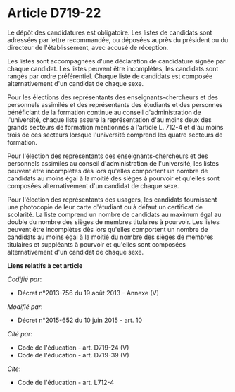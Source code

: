 # Article D719-22

Le dépôt des candidatures est obligatoire. Les listes de candidats sont adressées par lettre recommandée, ou déposées auprès
du président ou du directeur de l'établissement, avec accusé de réception. 

Les listes sont accompagnées d'une déclaration de candidature signée par chaque candidat. Les listes peuvent être
incomplètes, les candidats sont rangés par ordre préférentiel. Chaque liste de candidats est composée alternativement d'un
candidat de chaque sexe. 

Pour les élections des représentants des enseignants-chercheurs et des personnels assimilés et des représentants des
étudiants et des personnes bénéficiant de la formation continue au conseil d'administration de l'université, chaque liste
assure la représentation d'au moins deux des grands secteurs de formation mentionnés à l'article L. 712-4 et d'au moins trois
de ces secteurs lorsque l'université comprend les quatre secteurs de formation. 

Pour l'élection des représentants des enseignants-chercheurs et des personnels assimilés au conseil d'administration de
l'université, les listes peuvent être incomplètes dès lors qu'elles comportent un nombre de candidats au moins égal à la
moitié des sièges à pourvoir et qu'elles sont composées alternativement d'un candidat de chaque sexe. 

Pour l'élection des représentants des usagers, les candidats fournissent une photocopie de leur carte d'étudiant ou à défaut
un certificat de scolarité. La liste comprend un nombre de candidats au maximum égal au double du nombre des sièges de
membres titulaires à pourvoir. Les listes peuvent être incomplètes dès lors qu'elles comportent un nombre de candidats au
moins égal à la moitié du nombre des sièges de membres titulaires et suppléants à pourvoir et qu'elles sont composées
alternativement d'un candidat de chaque sexe.

**Liens relatifs à cet article**

_Codifié par_:

  - Décret n°2013-756 du 19 août 2013 -  Annexe (V)

_Modifié par_:

  - Décret n°2015-652 du 10 juin 2015 - art. 10

_Cité par_:

  - Code de l'éducation - art. D719-24 (V)
  - Code de l'éducation - art. D719-39 (V)

_Cite_:

  - Code de l'éducation - art. L712-4
